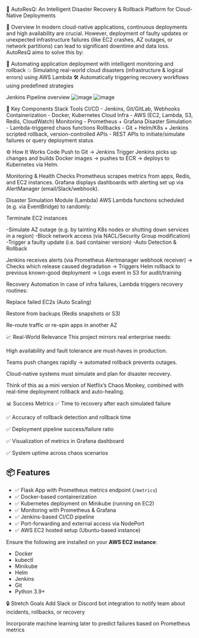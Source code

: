 🧠
AutoResQ: An Intelligent Disaster Recovery & Rollback Platform for Cloud-Native Deployments

🚀 Overview
In modern cloud-native applications, continuous deployments and high availability are crucial. However, deployment of faulty updates or unexpected infrastructure failures (like EC2 crashes, AZ outages, or network partitions) can lead to significant downtime and data loss.
AutoResQ aims to solve this by:

🔁 Automating application deployment with intelligent monitoring and rollback
💥 Simulating real-world cloud disasters (infrastructure & logical errors) using AWS Lambda
🛠️ Automatically triggering recovery workflows using predefined strategies

Jenkins Pipeline overview
![image](https://github.com/user-attachments/assets/03330c5a-87db-46d4-ae82-da41594bfbe7)
![image](https://github.com/user-attachments/assets/1d9a8c30-1e1f-42ab-92b5-41ac418bc714)

🧩 Key Components
Stack	Tools
CI/CD	 -  Jenkins, Git/GitLab, Webhooks
Containerization  - 	Docker, Kubernetes
Cloud Infra  - 	AWS (EC2, Lambda, S3, Redis, CloudWatch)
Monitoring  - 	Prometheus + Grafana
Disaster Simulation  - 	Lambda-triggered chaos functions
Rollbacks  - 	Git + Helm/K8s + Jenkins scripted rollback, version-controlled
APIs  - 	REST APIs to initiate/simulate failures or query deployment status

⚙️ How It Works
Code Push to Git → Jenkins Trigger
Jenkins picks up changes and builds Docker images → pushes to ECR → deploys to Kubernetes via Helm.

Monitoring & Health Checks
Prometheus scrapes metrics from apps, Redis, and EC2 instances.
Grafana displays dashboards with alerting set up via AlertManager (email/Slack/webhook).

Disaster Simulation Module (Lambda)
AWS Lambda functions scheduled (e.g. via EventBridge) to randomly:

Terminate EC2 instances

-Simulate AZ outage (e.g. by tainting K8s nodes or shutting down services in a region)
-Block network access (via NACL/Security Group modification)
-Trigger a faulty update (i.e. bad container version)
-Auto Detection & Rollback

Jenkins receives alerts (via Prometheus Alertmanager webhook receiver)
→ Checks which release caused degradation
→ Triggers Helm rollback to previous known-good deployment
→ Logs event in S3 for audit/training

Recovery Automation
In case of infra failures, Lambda triggers recovery routines:

Replace failed EC2s (Auto Scaling)

Restore from backups (Redis snapshots or S3)

Re-route traffic or re-spin apps in another AZ

📈 Real-World Relevance
This project mirrors real enterprise needs:

High availability and fault tolerance are must-haves in production.

Teams push changes rapidly → automated rollback prevents outages.

Cloud-native systems must simulate and plan for disaster recovery.

Think of this as a mini version of Netflix’s Chaos Monkey, combined with real-time deployment rollback and auto-healing.

📊 Success Metrics
✅ Time to recovery after each simulated failure

✅ Accuracy of rollback detection and rollback time

✅ Deployment pipeline success/failure ratio

✅ Visualization of metrics in Grafana dashboard

✅ System uptime across chaos scenarios


## 📦 Features

- ✅ Flask App with Prometheus metrics endpoint (`/metrics`)
- ✅ Docker-based containerization
- ✅ Kubernetes deployment on Minikube (running on EC2)
- ✅ Monitoring with Prometheus & Grafana
- ✅ Jenkins-based CI/CD pipeline
- ✅ Port-forwarding and external access via NodePort
- ✅ AWS EC2 hosted setup (Ubuntu-based instance)


Ensure the following are installed on your **AWS EC2 instance**:
- Docker
- kubectl
- Minikube
- Helm
- Jenkins
- Git
- Python 3.9+

  
🔒 Stretch Goals
Add Slack or Discord bot integration to notify team about incidents, rollbacks, or recovery

Incorporate machine learning later to predict failures based on Prometheus metrics
